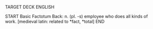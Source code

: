 TARGET DECK
ENGLISH

START
Basic
Factotum
Back: n. (pl. -s) employee who does all kinds of work. [medieval latin: related to *fact, *total]
END
